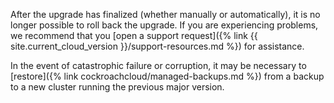 After the upgrade has finalized (whether manually or automatically), it is no longer possible to roll back the upgrade. If you are experiencing problems, we recommend that you [open a support request]({% link {{ site.current_cloud_version }}/support-resources.md %}) for assistance.

In the event of catastrophic failure or corruption, it may be necessary to [restore]({% link cockroachcloud/managed-backups.md %}) from a backup to a new cluster running the previous major version.
